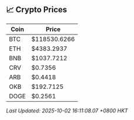 ## 📈 Crypto Prices

| Coin | Price |
| ---- | ----- |
| BTC | $118530.6266 |
| ETH | $4383.2937 |
| BNB | $1037.7212 |
| CRV | $0.7356 |
| ARB | $0.4418 |
| OKB | $192.7125 |
| DOGE | $0.2561 |

_Last Updated: 2025-10-02 16:11:08.07 +0800 HKT_